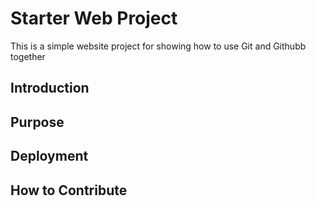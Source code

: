 # Starter Web Project

This is a simple website project for showing how to use Git and Githubb together
## Introduction

## Purpose

## Deployment

## How to Contribute